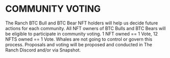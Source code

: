 # COMMUNITY VOTING

The Ranch BTC Bull and BTC Bear NFT holders will help us decide future actions for each community. All NFT owners of BTC Bulls and BTC Bears will be eligible to participate in community voting. 1 NFT owned == 1 Vote, 12 NFTS owned == 1 Vote. Whales are not going to control or govern this process. Proposals and voting will be proposed and conducted in The Ranch Discord and/or via Snapshot.&#x20;
